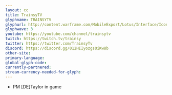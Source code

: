 ```yaml
---
layout: cc
title: TrainsyTV
glyphname: TRAINSYTV
glyphurl: http://content.warframe.com/MobileExport/Lotus/Interface/Icons/Player/ContentCreators/TrainsyTv.png
glyphwave: 3
youtube: https://youtube.com/channel/trainsytv
twitch: https://twitch.tv/trainsy
twitter: https://twitter.com/TrainsyTv
discord: https://discord.gg/012HIIyozgsOiKw8b
other-site: 
primary-language: 
global-glyph-code: 
currently-partnered: 
stream-currency-needed-for-glyph: 
---
```

* PM [DE]Taylor in game
